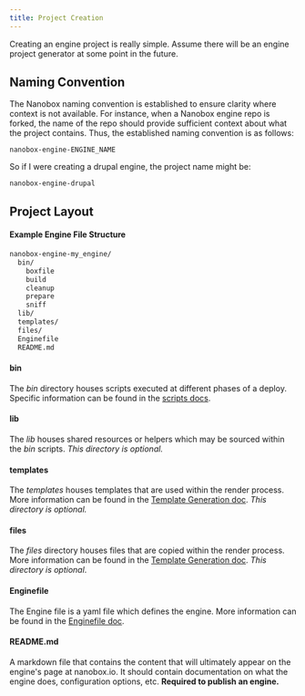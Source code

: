 ```yaml
---
title: Project Creation
---
```


Creating an engine project is really simple. Assume there will be an engine project generator at some point in the future.

## Naming Convention

The Nanobox naming convention is established to ensure clarity where context is not available. For instance, when a Nanobox engine repo is forked, the name of the repo should provide sufficient context about what the project contains. Thus, the established naming convention is as follows:

```text
nanobox-engine-ENGINE_NAME
```

So if I were creating a drupal engine, the project name might be:

```text
nanobox-engine-drupal
```

## Project Layout

#### Example Engine File Structure
```txt
nanobox-engine-my_engine/
  bin/
    boxfile
    build
    cleanup
    prepare
    sniff
  lib/
  templates/
  files/
  Enginefile
  README.md
```

#### bin

The *bin* directory houses scripts executed at different phases of a deploy. Specific information can be found in the [scripts docs](/engines/scripts/).

#### lib

The *lib* houses shared resources or helpers which may be sourced within the *bin* scripts. *This directory is optional.*

#### templates

The *templates* houses templates that are used within the render process. More information can be found in the [Template Generation doc](/engines/common-tasks/template-generation). *This directory is optional.*

#### files

The *files* directory houses files that are copied within the render process. More information can be found in the [Template Generation doc](/engines/common-tasks/template-generation). *This directory is optional*.

#### Enginefile

The Engine file is a yaml file which defines the engine. More information can be found in the [Enginefile doc](/engines/enginefile).

#### README.md

A markdown file that contains the content that will ultimately appear on the engine's page at nanobox.io. It should contain documentation on what the engine does, configuration options, etc. **Required to publish an engine.**
